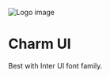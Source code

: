 ![Logo image](https://raw.githubusercontent.com/CharmUI/charm/master/logo.jpg)

# Charm UI  
  
Best with Inter UI font family.  
